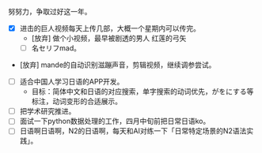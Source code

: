 努努力，争取过好这一年。
+ [x] 进击的巨人视频每天上传几部，大概一个星期内可以传完。
  + [放弃] 做个小视频，最早被剧透的男人 红莲的弓矢 
  + [ ] 名セリフmad。
+ [放弃] mande的自动识别滋蹦声音，剪辑视频，继续调参尝试。
+ [ ] 适合中国人学习日语的APP开发。
  + 目标：简体中文和日语的对应搜索，单字搜索的动词优先，がをにする等标注，动词变形的合适展示。
+ [ ] 把学术研究推进。
+ [ ] 面试一下python数据处理的工作，四月中旬前把日常日语ko。
+ [ ] 日语啊日语啊，N2的日语啊，每天和AI对练一下「日常特定场景的N2语法实践」。